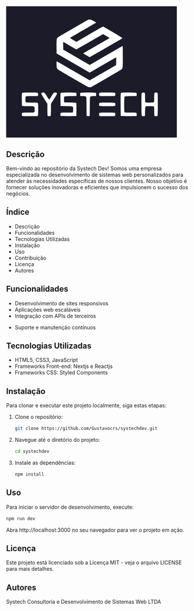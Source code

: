 # <Systech Dev>

![Logo do Projeto](http://raw.githubusercontent.com/Gustavocrs/systechdev/master/public/thumb.png)

## Descrição

Bem-vindo ao repositório da Systech Dev! Somos uma empresa especializada no desenvolvimento de sistemas web personalizados para atender às necessidades específicas de nossos clientes. Nosso objetivo é fornecer soluções inovadoras e eficientes que impulsionem o sucesso dos negócios.

## Índice

- Descrição
- Funcionalidades
- Tecnologias Utilizadas
- Instalação
- Uso
- Contribuição
- Licença
- Autores

## Funcionalidades

- Desenvolvimento de sites responsivos
- Aplicações web escaláveis
- Integração com APIs de terceiros
<!-- - Otimização para SEO -->
- Suporte e manutenção contínuos

## Tecnologias Utilizadas

- HTML5, CSS3, JavaScript
- Frameworks Front-end: Nextjs e Reactjs
- Frameworks CSS: Styled Components
  <!-- - Backend: Node.js, Django, Ruby on Rails -->
  <!-- - Banco de Dados: MySQL, PostgreSQL, MongoDB -->
  <!-- - Ferramentas de DevOps: Docker, Kubernetes, Jenkins -->

## Instalação

Para clonar e executar este projeto localmente, siga estas etapas:

1. Clone o repositório:
   ```bash
   git clone https://github.com/Gustavocrs/systechdev.git
   ```
2. Navegue até o diretório do projeto:
   ```bash
   cd systechdev
   ```
3. Instale as dependências:
   ```bash
   npm install
   ```

## Uso

Para iniciar o servidor de desenvolvimento, execute:

```bash
npm run dev
```

Abra http://localhost:3000 no seu navegador para ver o projeto em ação.

## Licença

Este projeto está licenciado sob a Licença MIT - veja o arquivo LICENSE para mais detalhes.

## Autores

Systech Consultoria e Desenvolvimento de Sistemas Web LTDA
